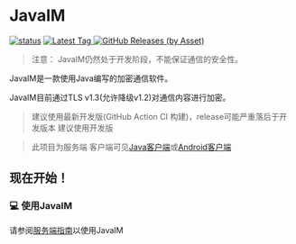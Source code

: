 # JavaIM

[![status](https://img.shields.io/github/actions/workflow/status/JavaIM/JavaIM/buildandcodeql.yml?style=for-the-badge)](https://github.com/JavaIM/JavaIM/actions)
[
![Latest Tag](https://img.shields.io/github/v/tag/JavaIM/JavaIM?label=LATEST%20TAG&style=for-the-badge)
![GitHub Releases (by Asset)](https://img.shields.io/github/downloads/JavaIM/JavaIM/latest/total?style=for-the-badge)
](https://github.com/JavaIM/JavaIM/releases/latest)  

> 注意： JavaIM仍然处于开发阶段，不能保证通信的安全性。

JavaIM是一款使用Java编写的加密通信软件。

JavaIM目前通过TLS v1.3(允许降级v1.2)对通信内容进行加密。

> 建议使用最新开发版(GitHub Action CI 构建)，release可能严重落后于开发版本 建议使用开发版

> 此项目为服务端 客户端可见[Java客户端](https://github.com/JavaIM/JavaIMClient)或[Android客户端](https://github.com/JavaIM/JavaIMForAndroid)

## 现在开始！
### 💻 使用JavaIM
请参阅[服务端指南](https://docs.qileoffice.top/start/server-start)以使用JavaIM
